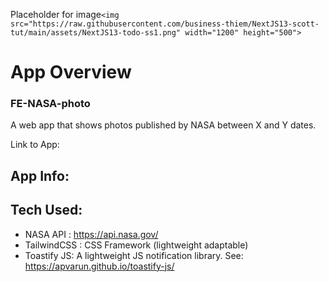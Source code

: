 


Placeholder for image`<img src="https://raw.githubusercontent.com/business-thiem/NextJS13-scott-tut/main/assets/NextJS13-todo-ss1.png" width="1200" height="500">`

# App Overview
### FE-NASA-photo
A web app that shows photos published by NASA between X and Y dates.


Link to App: 

## App Info:


## Tech Used: 
- NASA API : https://api.nasa.gov/
- TailwindCSS : CSS Framework (lightweight adaptable)
- Toastify JS: A lightweight JS notification library. See: https://apvarun.github.io/toastify-js/ 
